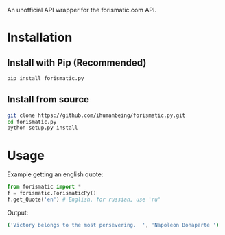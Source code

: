 An unofficial API wrapper for the forismatic.com API.

# Installation
 
## Install with Pip (Recommended)

```bash
pip install forismatic.py
```

## Install from source 

```bash
git clone https://github.com/ihumanbeing/forismatic.py.git
cd forismatic.py
python setup.py install
```

# Usage

Example getting an english quote:

```python
from forismatic import *
f = forismatic.ForismaticPy()
f.get_Quote('en') # English, for russian, use 'ru'
```

Output:
```bash
('Victory belongs to the most persevering.  ', 'Napoleon Bonaparte ')
```
